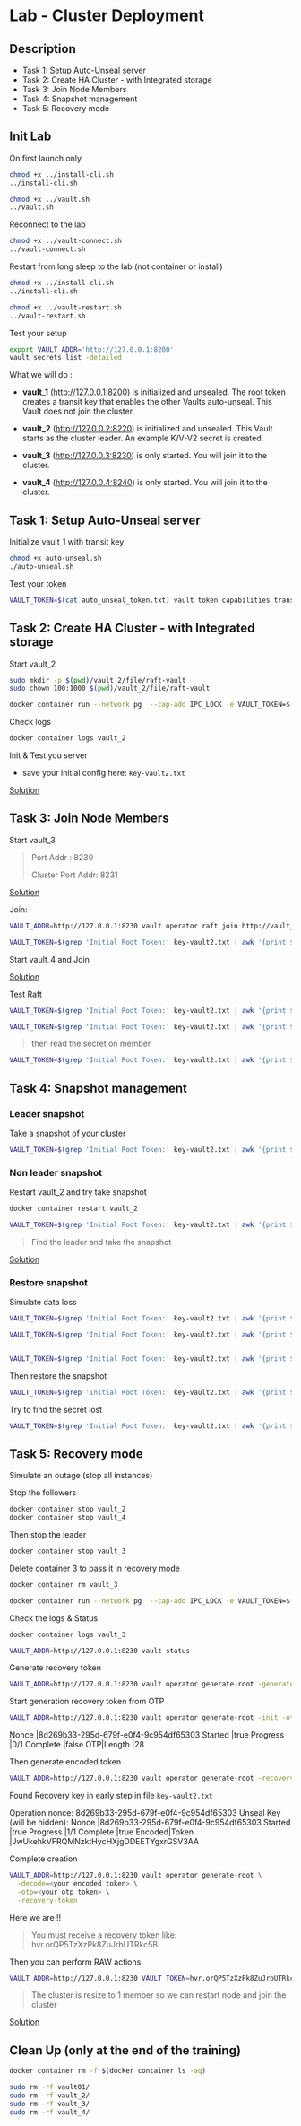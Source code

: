 # Lab - Cluster Deployment

<walkthrough-tutorial-duration duration="45.0"></walkthrough-tutorial-duration>

## Description

* Task 1: Setup Auto-Unseal server
* Task 2: Create HA Cluster - with Integrated storage
* Task 3: Join Node Members
* Task 4: Snapshot management
* Task 5: Recovery mode 


## Init Lab


On first launch only

```bash
chmod +x ../install-cli.sh
../install-cli.sh
```

```bash
chmod +x ../vault.sh
../vault.sh
```

Reconnect to the lab

```bash
chmod +x ../vault-connect.sh
../vault-connect.sh
```


Restart from long sleep to the lab (not container or install)

```bash
chmod +x ../install-cli.sh
../install-cli.sh
```

```bash
chmod +x ../vault-restart.sh
../vault-restart.sh
```
Test your setup

```bash
export VAULT_ADDR='http://127.0.0.1:8200' 
vault secrets list -detailed
```


What we will do :

* **vault_1** (http://127.0.0.1:8200) is initialized and unsealed. The root token creates a transit key that enables the other Vaults auto-unseal. This Vault does not join the cluster.

* **vault_2** (http://127.0.0.2:8220) is initialized and unsealed. This Vault starts as the cluster leader. An example K/V-V2 secret is created.

* **vault_3** (http://127.0.0.3:8230) is only started. You will join it to the cluster.

* **vault_4** (http://127.0.0.4:8240) is only started. You will join it to the cluster.


## Task 1: Setup Auto-Unseal server

Initialize vault_1 with transit key

```bash
chmod +x auto-unseal.sh
./auto-unseal.sh
```

Test your token

```bash
VAULT_TOKEN=$(cat auto_unseal_token.txt) vault token capabilities transit/encrypt/autounseal
```

## Task 2: Create HA Cluster - with Integrated storage

Start vault_2


```bash
sudo mkdir -p $(pwd)/vault_2/file/raft-vault
sudo chown 100:1000 $(pwd)/vault_2/file/raft-vault

docker container run --network pg  --cap-add IPC_LOCK -e VAULT_TOKEN=$(cat auto_unseal_token.txt) --name vault_2 -d -p 8220:8220 -p 8221:8221 -v $(pwd)/vault2-config.hcl:/vault/config/vault.hcl -v $(pwd)/vault_2/file/raft-vault:/vault/file/raft-vault hashicorp/vault:1.16.2 vault server -config=/vault/config/vault.hcl
```

Check logs

```bash
docker container logs vault_2
```

Init & Test you server

- save your initial config here: `key-vault2.txt`

[Solution](solutions/task2-vault2.md)

## Task 3: Join Node Members

Start vault_3

> Port Addr : 8230
> 
> Cluster Port Addr: 8231

[Solution](solutions/task3-vault3.md)

Join:

```bash
VAULT_ADDR=http://127.0.0.1:8230 vault operator raft join http://vault_2:8220

VAULT_TOKEN=$(grep 'Initial Root Token:' key-vault2.txt | awk '{print $NF}') VAULT_ADDR=http://127.0.0.1:8220 vault operator raft list-peers
```

Start vault_4 and Join

[Solution](solutions/task3-vault4.md)

Test Raft

```bash
VAULT_TOKEN=$(grep 'Initial Root Token:' key-vault2.txt | awk '{print $NF}') VAULT_ADDR=http://127.0.0.1:8220 vault secrets enable -path=kv/ kv-v2

VAULT_TOKEN=$(grep 'Initial Root Token:' key-vault2.txt | awk '{print $NF}') VAULT_ADDR=http://127.0.0.1:8220 vault kv put kv/training_test password="password1234"
```

> then read the secret on member

```bash
VAULT_TOKEN=$(grep 'Initial Root Token:' key-vault2.txt | awk '{print $NF}') VAULT_ADDR=http://127.0.0.1:8230 vault kv get kv/training_test
```

## Task 4: Snapshot management

### Leader snapshot

Take a snapshot of your cluster

```bash
VAULT_TOKEN=$(grep 'Initial Root Token:' key-vault2.txt | awk '{print $NF}') VAULT_ADDR=http://127.0.0.1:8220 vault operator raft snapshot save demo.snapshot
```

### Non leader snapshot

Restart vault_2 and try take snapshot 

```bash
docker container restart vault_2

VAULT_TOKEN=$(grep 'Initial Root Token:' key-vault2.txt | awk '{print $NF}') VAULT_ADDR=http://127.0.0.1:8220 vault operator raft snapshot save demo.snapshot
```

> Find the leader and take the snapshot

[Solution](solutions/task4-snapshot.md)

### Restore snapshot

Simulate data loss

```bash
VAULT_TOKEN=$(grep 'Initial Root Token:' key-vault2.txt | awk '{print $NF}') VAULT_ADDR=http://127.0.0.1:8230 vault kv get kv/training_test

VAULT_TOKEN=$(grep 'Initial Root Token:' key-vault2.txt | awk '{print $NF}') VAULT_ADDR=http://127.0.0.1:8230 vault kv metadata delete kv/training_test


VAULT_TOKEN=$(grep 'Initial Root Token:' key-vault2.txt | awk '{print $NF}') VAULT_ADDR=http://127.0.0.1:8230 vault kv get kv/training_test
```

Then restore the snapshot

```bash
VAULT_TOKEN=$(grep 'Initial Root Token:' key-vault2.txt | awk '{print $NF}') VAULT_ADDR=http://127.0.0.1:8230 vault operator raft snapshot restore demo.snapshot
```

Try to find the secret lost

```bash
VAULT_TOKEN=$(grep 'Initial Root Token:' key-vault2.txt | awk '{print $NF}') VAULT_ADDR=http://127.0.0.1:8230 vault kv get kv/training_test
```

## Task 5: Recovery mode 

Simulate an outage (stop all instances)

Stop the followers

```bash
docker container stop vault_2
docker container stop vault_4
```

Then stop the leader

```bash
docker container stop vault_3
```

Delete container 3 to pass it in recovery mode

```bash
docker container rm vault_3

docker container run --network pg  --cap-add IPC_LOCK -e VAULT_TOKEN=$(cat auto_unseal_token.txt) --name vault_3 -d -p 8230:8230 -p 8231:8231 -v $(pwd)/vault3-config.hcl:/vault/config/vault.hcl -v $(pwd)/vault_3/file/raft-vault:/vault/file/raft-vault hashicorp/vault:1.16.2 vault server -recovery -config=/vault/config/vault.hcl
```

Check the logs & Status

```bash
docker container logs vault_3

VAULT_ADDR=http://127.0.0.1:8230 vault status
```

Generate recovery token

```bash
VAULT_ADDR=http://127.0.0.1:8230 vault operator generate-root -generate-otp -recovery-token
```

Start generation recovery token from OTP

```bash
VAULT_ADDR=http://127.0.0.1:8230 vault operator generate-root -init -otp=<your otp token> -recovery-token
```

Nonce        |8d269b33-295d-679f-e0f4-9c954df65303
Started      |true
Progress     |0/1
Complete     |false
OTP|Length   |28


Then generate encoded token

```bash
VAULT_ADDR=http://127.0.0.1:8230 vault operator generate-root -recovery-token
```

Found Recovery key in early step in file `key-vault2.txt`

Operation nonce: 8d269b33-295d-679f-e0f4-9c954df65303
Unseal Key (will be hidden): 
Nonce           |8d269b33-295d-679f-e0f4-9c954df65303
Started         |true
Progress        |1/1
Complete        |true
Encoded|Token   |JwUkehkVFRQMNzktHycHXjgDDEETYgxrGSV3AA

Complete creation

```bash
VAULT_ADDR=http://127.0.0.1:8230 vault operator generate-root \
  -decode=<your encoded token> \
  -otp=<your otp token> \
  -recovery-token
```

Here we are !!

> You must receive a recovery token like: hvr.orQP5TzXzPk8ZuJrbUTRkc5B

Then you can perform RAW actions

```bash
VAULT_ADDR=http://127.0.0.1:8230 VAULT_TOKEN=hvr.orQP5TzXzPk8ZuJrbUTRkc5B vault list sys/raw/sys
```


> The cluster is resize to 1 member so we can restart node and join the cluster

[Solution](solutions/task5-recovery.md)

## Clean Up (only at the end of the training)

```bash
docker container rm -f $(docker container ls -aq)
```

```bash
sudo rm -rf vault01/
sudo rm -rf vault_2/
sudo rm -rf vault_3/
sudo rm -rf vault_4/
```